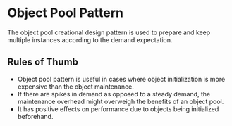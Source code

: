 # Object Pool Pattern

The object pool creational design pattern is used to prepare and keep multiple
instances according to the demand expectation.


## Rules of Thumb

- Object pool pattern is useful in cases where object initialization is more
  expensive than the object maintenance.
- If there are spikes in demand as opposed to a steady demand, the maintenance
  overhead might overweigh the benefits of an object pool.
- It has positive effects on performance due to objects being initialized beforehand.
